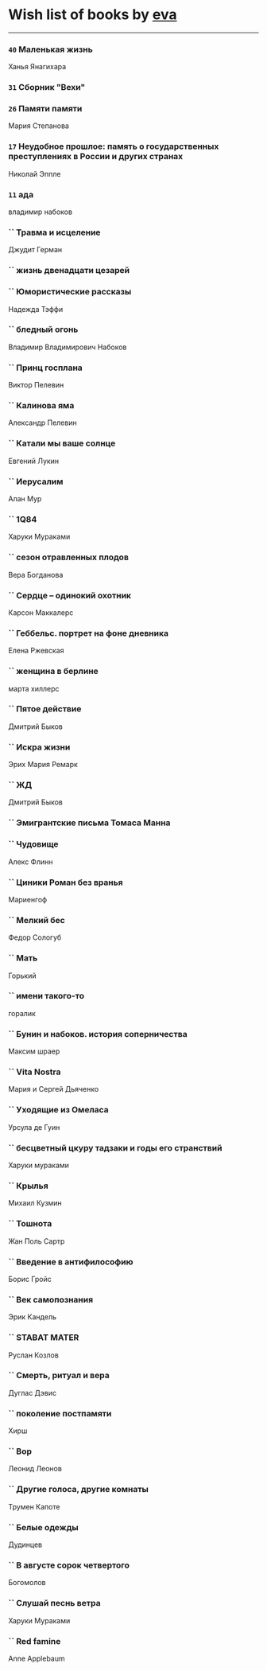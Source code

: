 # Wish list of books by [eva](https://plus.google.com/u/0/111656270551033014778/)
---

### `40` Маленькая жизнь
Ханья Янагихара

### `31` Сборник "Вехи"

### `26` Памяти памяти
Мария Степанова

### `17` Неудобное прошлое: память о государственных преступлениях в России и других странах
Николай Эппле

### `11` ада
владимир набоков

### `` Травма и исцеление
Джудит Герман

### `` жизнь двенадцати цезарей

### `` Юмористические рассказы
Надежда Тэффи

### `` бледный огонь
Владимир Владимирович Набоков

### `` Принц госплана
Виктор Пелевин

### `` Калинова яма
Александр Пелевин

### `` Катали мы ваше солнце
Евгений Лукин

### `` Иерусалим
Алан Мур

### `` 1Q84
Харуки Мураками

### `` сезон отравленных плодов
Вера Богданова

### `` Сердце – одинокий охотник
Карсон Маккалерс

### `` Геббельс. портрет на фоне дневника
Елена Ржевская

### `` женщина в берлине
марта хиллерс

### `` Пятое действие
Дмитрий Быков

### `` Искра жизни
Эрих Мария Ремарк

### `` ЖД
Дмитрий Быков

### `` Эмигрантские письма Томаса Манна

### `` Чудовище
Алекс Флинн

### `` Циники Роман без вранья
Мариенгоф

### `` Мелкий бес
Федор Сологуб

### `` Мать
Горький

### `` имени такого-то
горалик

### `` Бунин и набоков. история соперничества
Максим шраер

### `` Vita Nostra
Мария и Сергей Дьяченко

### `` Уходящие из Омеласа
Урсула де Гуин

### `` бесцветный цкуру тадзаки и годы его странствий
Харуки мураками

### `` Крылья
Михаил Кузмин

### `` Тошнота
Жан Поль Сартр

### `` Введение в антифилософию
Борис Гройс

### `` Век самопознания
Эрик Кандель

### `` STABAT MATER
Руслан Козлов

### `` Смерть, ритуал и вера
Дуглас Дэвис

### `` поколение постпамяти
Хирш

### `` Вор
Леонид Леонов

### `` Другие голоса, другие комнаты
Трумен Капоте

### `` Белые одежды
Дудинцев

### `` В августе сорок четвертого
Богомолов

### `` Слушай песнь ветра
Харуки Мураками

### `` Red famine
Anne Applebaum

